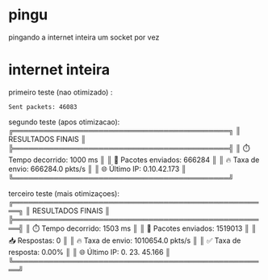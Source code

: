 # pingu


pingando a internet inteira um socket por vez






# internet inteira
primeiro teste (nao otimizado) : 
```
Sent packets: 46083
```

segundo teste (apos otimizacao):
╔═══════════════════════════════════════════╗
║             RESULTADOS FINAIS             ║
╠═══════════════════════════════════════════╣
║ ⏱️  Tempo decorrido:  1000 ms              ║
║ 🚀 Pacotes enviados:     666284              ║
║ 🔥 Taxa de envio:      666284.0 pkts/s       ║
║ 🌐 Último IP:        0.10.42.173            ║
╚═══════════════════════════════════════════╝

terceiro teste (mais otimizaçoes):
╔═══════════════════════════════════════════════════╗
║                RESULTADOS FINAIS                  ║
╠═══════════════════════════════════════════════════╣
║ ⏱️  Tempo decorrido:    1503 ms                      ║
║ 🚀 Pacotes enviados:     1519013                     ║
║ 📥 Respostas:                  0                     ║
║ 🔥 Taxa de envio:      1010654.0 pkts/s              ║
║ ✅ Taxa de resposta:        0.00%                     ║
║ 🌐 Último IP:           0. 23. 45.166               ║
╚═══════════════════════════════════════════════════╝

